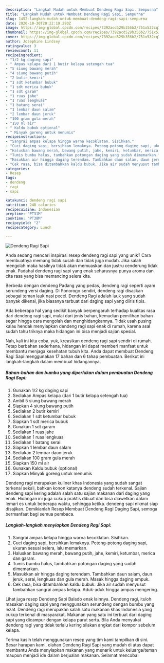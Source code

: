 ```yaml
---
description: "Langkah Mudah untuk Membuat Dendeng Ragi Sapi, Sempurna"
title: "Langkah Mudah untuk Membuat Dendeng Ragi Sapi, Sempurna"
slug: 1452-langkah-mudah-untuk-membuat-dendeng-ragi-sapi-sempurna
date: 2020-10-30T20:22:10.293Z
image: https://img-global.cpcdn.com/recipes/7392acd529b356b2/751x532cq70/dendeng-ragi-sapi-foto-resep-utama.jpg
thumbnail: https://img-global.cpcdn.com/recipes/7392acd529b356b2/751x532cq70/dendeng-ragi-sapi-foto-resep-utama.jpg
cover: https://img-global.cpcdn.com/recipes/7392acd529b356b2/751x532cq70/dendeng-ragi-sapi-foto-resep-utama.jpg
author: Josephine Lindsey
ratingvalue: 3
reviewcount: 11
recipeingredient:
- "1/2 kg daging sapi"
- " Ampas kelapa dari 1 butir kelapa setengah tua"
- "5 siung bawang merah"
- "4 siung bawang putih"
- "2 butir kemiri"
- "1 sdt ketumbar bubuk"
- "1 sdt merica bubuk"
- "1 sdt garam"
- "1 ruas jahe"
- "1 ruas lengkuas"
- "1 batang serai"
- "1 lembar daun salam"
- "2 lembar daun jeruk"
- "100 gram gula merah"
- "150 ml air"
- " Kaldu bubuk optional"
- " Minyak goreng untuk menumis"
recipeinstructions:
- "Sangrai ampas kelapa hingga warna kecoklatan. Sisihkan."
- "Cuci daging sapi, bersihkan lemaknya. Potong-potong daging sapi, ukuran sesuai selera, lalu memarkan."
- "Haluskan bawang merah, bawang putih, jahe, kemiri, ketumbar, merica dan garam."
- "Tumis bumbu halus, tambahkan potongan daging yang sudah dimemarkan."
- "Masukkan air hingga daging terendam. Tambahkan daun salam, daun jeruk, serai, lengkuas dan gula merah. Masak hingga daging empuk."
- "Cek rasa, bisa ditambahkan kaldu bubuk. Jika air sudah menyusut tambahkan sangrai ampas kelapa. Aduk-aduk hingga ampas mengering."
categories:
- Resep
tags:
- dendeng
- ragi
- sapi

katakunci: dendeng ragi sapi 
nutrition: 248 calories
recipecuisine: Indonesian
preptime: "PT31M"
cooktime: "PT38M"
recipeyield: "2"
recipecategory: Lunch

---
```



![Dendeng Ragi Sapi](https://img-global.cpcdn.com/recipes/7392acd529b356b2/751x532cq70/dendeng-ragi-sapi-foto-resep-utama.jpg)

Anda sedang mencari inspirasi resep dendeng ragi sapi yang unik? Cara membuatnya memang tidak susah dan tidak juga mudah. Jika salah mengolah maka hasilnya tidak akan memuaskan dan justru cenderung tidak enak. Padahal dendeng ragi sapi yang enak seharusnya punya aroma dan cita rasa yang bisa memancing selera kita.

Berbeda dengan dendeng Padang yang pedas, dendeng ragi seperti ayam serundeng versi daging. Di Ponorogo sendiri, dendeng ragi disajikan sebagai teman lauk nasi pecel. Dendeng Ragi adalah lauk yang sudah banyak dikenal, jika biasanya terbuat dari daging sapi yang diiris tipis.

Ada beberapa hal yang sedikit banyak berpengaruh terhadap kualitas rasa dari dendeng ragi sapi, mulai dari jenis bahan, kemudian pemilihan bahan segar hingga cara mengolah dan menghidangkannya. Tidak usah pusing kalau hendak menyiapkan dendeng ragi sapi enak di rumah, karena asal sudah tahu triknya maka hidangan ini bisa menjadi sajian spesial.


Nah, kali ini kita coba, yuk, kreasikan dendeng ragi sapi sendiri di rumah. Tetap berbahan sederhana, hidangan ini dapat memberi manfaat untuk membantu menjaga kesehatan tubuh kita. Anda dapat membuat Dendeng Ragi Sapi menggunakan 17 bahan dan 6 tahap pembuatan. Berikut ini langkah-langkah dalam membuat hidangannya.

<!--inarticleads1-->

##### Bahan-bahan dan bumbu yang diperlukan dalam pembuatan Dendeng Ragi Sapi:

1. Gunakan 1/2 kg daging sapi
1. Sediakan  Ampas kelapa (dari 1 butir kelapa setengah tua)
1. Ambil 5 siung bawang merah
1. Siapkan 4 siung bawang putih
1. Sediakan 2 butir kemiri
1. Sediakan 1 sdt ketumbar bubuk
1. Siapkan 1 sdt merica bubuk
1. Gunakan 1 sdt garam
1. Sediakan 1 ruas jahe
1. Sediakan 1 ruas lengkuas
1. Sediakan 1 batang serai
1. Siapkan 1 lembar daun salam
1. Sediakan 2 lembar daun jeruk
1. Sediakan 100 gram gula merah
1. Siapkan 150 ml air
1. Gunakan  Kaldu bubuk (optional)
1. Siapkan  Minyak goreng untuk menumis


Dendeng ragi merupakan kuliner khas Indonesia yang sudah sangat terkenal sekali, bahkan konon katanya dendeng sudah terkenal. Sajian dendeng sapi kering adalah salah satu sajian makanan dari daging yang enak. Hidangan ini juga cukup praktis dibuat dan bisa diawetkan dalam lemari es untuk beberapa waktu, sehingga ketika. dendeng sapi nikmat siap disajikan. Demikianlah Resep Membuat Dendeng Ragi Daging Sapi, semoga bermanfaat bagi semua pembaca. 

<!--inarticleads2-->

##### Langkah-langkah menyiapkan Dendeng Ragi Sapi:

1. Sangrai ampas kelapa hingga warna kecoklatan. Sisihkan.
1. Cuci daging sapi, bersihkan lemaknya. Potong-potong daging sapi, ukuran sesuai selera, lalu memarkan.
1. Haluskan bawang merah, bawang putih, jahe, kemiri, ketumbar, merica dan garam.
1. Tumis bumbu halus, tambahkan potongan daging yang sudah dimemarkan.
1. Masukkan air hingga daging terendam. Tambahkan daun salam, daun jeruk, serai, lengkuas dan gula merah. Masak hingga daging empuk.
1. Cek rasa, bisa ditambahkan kaldu bubuk. Jika air sudah menyusut tambahkan sangrai ampas kelapa. Aduk-aduk hingga ampas mengering.


Lihat juga resep Dendeng Sapi Balado enak lainnya. Dendeng ragi, ituloh masakan daging sapi yang menggunakan serundeng dengan bumbu yang lezat. Dendeng ragi merupakan salah satu makanan khas Indonesia yang cukup terkenal di masyarakat. Makanan yang satu ini terbuat dari daging sapi yang dicampur dengan kelapa parut serta. Bila Anda menyukai dendeng ragi yang tidak terlalu kering silakan angkat dari kompor sebelum kelapa. 

Terima kasih telah menggunakan resep yang tim kami tampilkan di sini. Besar harapan kami, olahan Dendeng Ragi Sapi yang mudah di atas dapat membantu Anda menyiapkan makanan yang menarik untuk keluarga/teman maupun menjadi ide dalam berjualan makanan. Selamat mencoba!
